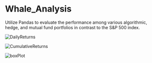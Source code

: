 # Whale_Analysis
Utilize Pandas to evaluate the performance among various algorithmic, hedge, and mutual fund portfolios in contrast to the S&P 500 index.

![DailyReturns](https://user-images.githubusercontent.com/29550860/149231805-226a3528-e6e1-4984-8e7b-05aaacf0333a.png)

![CumulativeReturns](https://user-images.githubusercontent.com/29550860/149231822-2b5d0eab-5226-4f2f-8b97-98149498053e.png)

![boxPlot](https://user-images.githubusercontent.com/29550860/149231827-5af5dff5-f64d-48d4-bd12-614df50bfc82.png)

